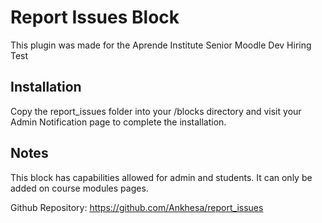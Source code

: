 Report Issues Block
==============================

This plugin was made for the Aprende Institute Senior Moodle Dev Hiring Test


Installation
------------
Copy the report_issues folder into your /blocks directory and visit your Admin Notification page to complete the installation.

Notes
------------
This block has capabilities allowed for admin and students.
It can only be added on course modules pages.

Github Repository:
https://github.com/Ankhesa/report_issues
